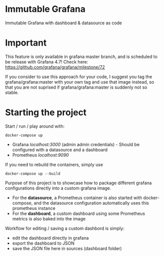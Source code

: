 # Immutable Grafana

Immutable Grafana with dashboard &amp; datasource as code


# Important

This feature is only available in grafana master branch, and is scheduled to be release with Grafana 4.7! Check here: https://github.com/grafana/grafana/milestone/72

If you consider to use this approach for your code, I suggest you tag the grafana/grafana:master with your own tag and use that image instead, so that you are not suprised if grafana/grafana:master is suddenly not so stable.

# Starting the project

Start / run / play around with:

```
docker-compose up
```

- Grafana *localhost:3000* (admin admin credentials) - Should be configured with a datasource and a dashboard
- Prometheus *localhost:9090*

If you need to rebuild the containers, simply use

```
docker-compose up --build
```

Purpose of this project is to showcase how to package different grafana configurations directly into a custom grafana image. 

- For the **datasource**, a Prometheus container is also started with docker-compose, and the datasource configuration automatically uses this prometheus instance
- For the **dashboard**, a custom dashboard using some Prometheus metrics is also baked into the image 

Workflow for editing / saving a custom dashbord is simply:
- edit the dashboard directly in grafana
- export the dashboard to JSON
- save the JSON file here in sources (dashboard folder)
